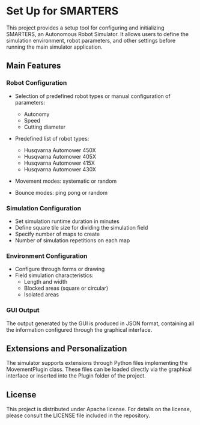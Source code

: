 # Set Up for SMARTERS

This project provides a setup tool for configuring and initializing SMARTERS, an Autonomous Robot Simulator. It allows users to define the simulation environment, robot parameters, and other settings before running the main simulator application.

## Main Features

### Robot Configuration

- Selection of predefined robot types or manual configuration of parameters:
  - Autonomy
  - Speed
  - Cutting diameter

- Predefined list of robot types:
  - Husqvarna Automower 450X
  - Husqvarna Automower 405X  
  - Husqvarna Automower 415X
  - Husqvarna Automower 430X

- Movement modes: systematic or random
- Bounce modes: ping pong or random

### Simulation Configuration

- Set simulation runtime duration in minutes
- Define square tile size for dividing the simulation field
- Specify number of maps to create
- Number of simulation repetitions on each map

### Environment Configuration

- Configure through forms or drawing
- Field simulation characteristics:
  - Length and width
  - Blocked areas (square or circular)
  - Isolated areas

### GUI Output

The output generated by the GUI is produced in JSON format, containing all the information configured through the graphical interface.

## Extensions and Personalization

The simulator supports extensions through Python files implementing the MovementPlugin class. These files can be loaded directly via the graphical interface or inserted into the Plugin folder of the project.

## License

This project is distributed under Apache license. For details on the license, please consult the LICENSE file included in the repository.
